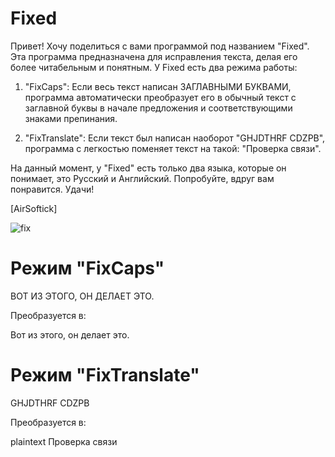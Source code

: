 # Fixed

Привет! Хочу поделиться с вами программой под названием "Fixed". Эта программа предназначена для исправления текста, делая его более читабельным и понятным.
У Fixed есть два режима работы:

1. "FixCaps": Если весь текст написан ЗАГЛАВНЫМИ БУКВАМИ, программа автоматически преобразует его в обычный текст с заглавной буквы в начале предложения и соответствующими знаками препинания.

2. "FixTranslate": Если текст был написан наоборот "GHJDTHRF CDZPB", программа с легкостью поменяет текст на такой: "Проверка связи".

На данный момент, у "Fixed" есть только два языка, которые он понимает, это Русский и Английский.
Попробуйте, вдруг вам понравится. Удачи!

[AirSoftick]

![fix](https://github.com/AirSoftick/Fixed/assets/141844045/41c8c0de-67bc-418e-8c5c-e19db9969b08)

# Режим "FixCaps"

ВОТ ИЗ ЭТОГО, ОН ДЕЛАЕТ ЭТО.

Преобразуется в:

Вот из этого, он делает это.

# Режим "FixTranslate"

GHJDTHRF CDZPB

Преобразуется в:

plaintext
Проверка связи
